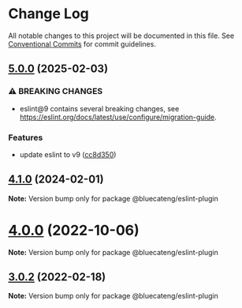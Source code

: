 # Change Log

All notable changes to this project will be documented in this file.
See [Conventional Commits](https://conventionalcommits.org) for commit guidelines.

## [5.0.0](https://github.com/bluecatengineering/eslint-packages/compare/v4.1.0...v5.0.0) (2025-02-03)

### ⚠ BREAKING CHANGES

- eslint@9 contains several breaking changes,
  see https://eslint.org/docs/latest/use/configure/migration-guide.

### Features

- update eslint to v9 ([cc8d350](https://github.com/bluecatengineering/eslint-packages/commit/cc8d350ac06e7bde5fc3455a7e1aab364e890295))

## [4.1.0](https://github.com/bluecatengineering/eslint-packages/compare/v4.0.0...v4.1.0) (2024-02-01)

**Note:** Version bump only for package @bluecateng/eslint-plugin

# [4.0.0](https://github.com/bluecatengineering/eslint-packages/compare/v3.0.2...v4.0.0) (2022-10-06)

**Note:** Version bump only for package @bluecateng/eslint-plugin

## [3.0.2](https://github.com/bluecatengineering/eslint-packages/compare/v3.0.1...v3.0.2) (2022-02-18)

**Note:** Version bump only for package @bluecateng/eslint-plugin
